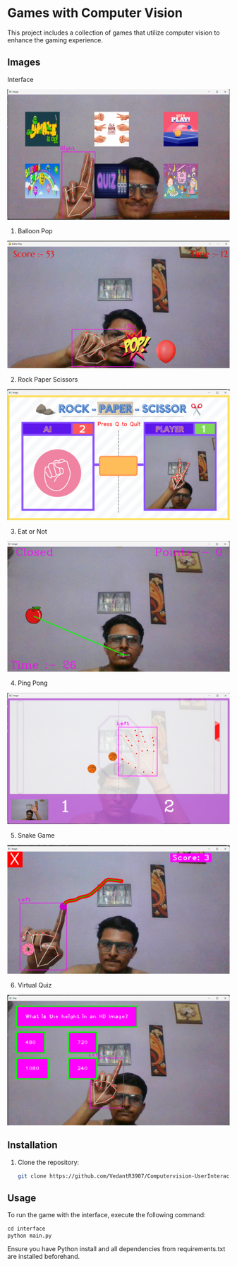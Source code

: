 # Games with Computer Vision

This project includes a collection of games that utilize computer vision to enhance the gaming experience.

## Images

Interface

![Alt Text](https://github.com/VedantR3907/Computervision-UserInteractive-Games-ML/blob/master/display_images/interface.png)

1. Balloon Pop 

![Alt Text](https://github.com/VedantR3907/Computervision-UserInteractive-Games-ML/blob/master/display_images/balloon_pop.png)

2. Rock Paper Scissors

![Alt Text](https://github.com/VedantR3907/Computervision-UserInteractive-Games-ML/blob/master/display_images/rock_paper_scissors.png)

3. Eat or Not

![Alt Text](https://github.com/VedantR3907/Computervision-UserInteractive-Games-ML/blob/master/display_images/eat_or_not.png)

4. Ping Pong

![Alt Text](https://github.com/VedantR3907/Computervision-UserInteractive-Games-ML/blob/master/display_images/ping_pong.png)

5. Snake Game

![Alt Text](https://github.com/VedantR3907/Computervision-UserInteractive-Games-ML/blob/master/display_images/snake_game.png)

6. Virtual Quiz

![Alt Text](https://github.com/VedantR3907/Computervision-UserInteractive-Games-ML/blob/master/display_images/virtual_quiz.png)



## Installation

1. Clone the repository:
   ```bash
   git clone https://github.com/VedantR3907/Computervision-UserInteractive-Games-ML.git
   ```

## Usage
To run the game with the interface, execute the following command:
```
cd interface
python main.py
```
Ensure you have Python install and all dependencies from requirements.txt are installed beforehand.
